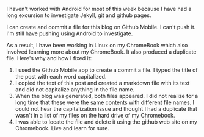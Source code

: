 I haven't worked with Android for most of this week because I have had a long excursion to investigate Jekyll, git and github pages.

I can create and commit a file for this blog on Github Mobile. I can't push it. I'm still have pushing using Android to investigate.

As a result, I have been working in Linux on my ChromeBook which also involved learning more about my ChromeBook. It also produced a duplicate file. Here's why and how I fixed it:

1. I used the Github Mobile app to create a commit a file. I typed the title of the post with each word capitalized.
2. I copied the text of this post and created a markdown file with its text and did not capitalize anything in the file name.
3. When the blog was generated, both files appeared. I did not realize for a long time that these were the same contents with different file names. I could not hear the capitalization issue and thought I had a duplicate that wasn't in a list of my files on the hard drive of my Chromebook.
4. I was able to locate the file and delete it using the github web site on my Chromebook.
Live and learn for sure.

